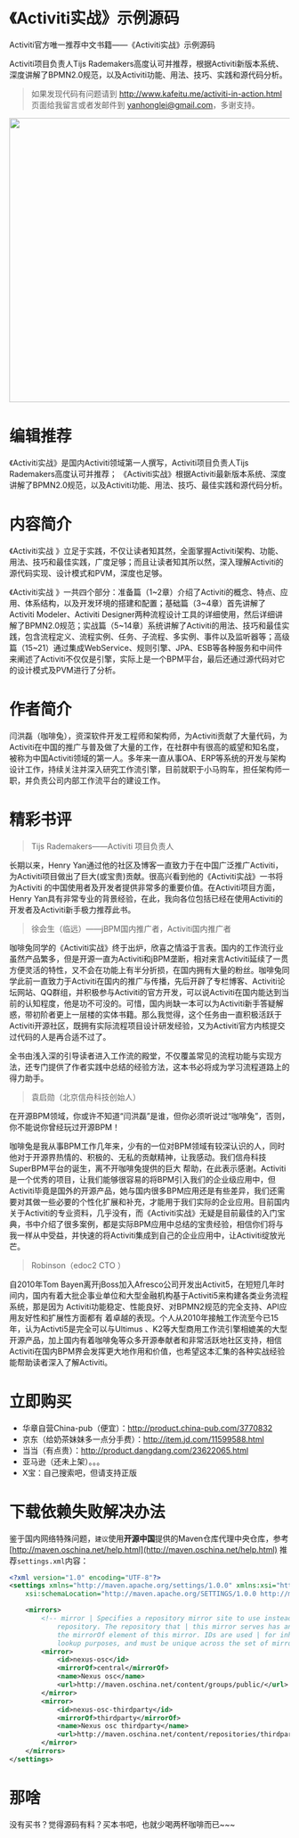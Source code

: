 《Activiti实战》示例源码
========================

Activiti官方唯一推荐中文书籍——《Activiti实战》示例源码

Activiti项目负责人Tijs Rademakers高度认可并推荐，根据Activiti新版本系统、深度讲解了BPMN2.0规范，以及Activiti功能、用法、技巧、实践和源代码分析。

> 如果发现代码有问题请到 http://www.kafeitu.me/activiti-in-action.html 页面给我留言或者发邮件到 yanhonglei@gmail.com，多谢支持。

<img src="http://www.kafeitu.me/images/activiti-in-action.jpg" width="510" />

# 编辑推荐

《Activiti实战》是国内Activiti领域第一人撰写，Activiti项目负责人Tijs Rademakers高度认可并推荐；
《Activiti实战》根据Activiti最新版本系统、深度讲解了BPMN2.0规范，以及Activiti功能、用法、技巧、最佳实践和源代码分析。

# 内容简介

《Activiti实战 》立足于实践，不仅让读者知其然，全面掌握Activiti架构、功能、用法、技巧和最佳实践，广度足够；而且让读者知其所以然，深入理解Activiti的源代码实现、设计模式和PVM，深度也足够。

《Activiti实战 》一共四个部分：准备篇（1~2章）介绍了Activiti的概念、特点、应用、体系结构，以及开发环境的搭建和配置；基础篇（3~4章）首先讲解了Activiti Modeler、Activiti Designer两种流程设计工具的详细使用，然后详细讲解了BPMN2.0规范；实战篇（5~14章）系统讲解了Activiti的用法、技巧和最佳实践，包含流程定义、流程实例、任务、子流程、多实例、事件以及监听器等；高级篇（15~21）通过集成WebService、规则引擎、JPA、ESB等各种服务和中间件来阐述了Activiti不仅仅是引擎，实际上是一个BPM平台，最后还通过源代码对它的设计模式及PVM进行了分析。

# 作者简介

闫洪磊（咖啡兔），资深软件开发工程师和架构师，为Activiti贡献了大量代码，为Activiti在中国的推广与普及做了大量的工作，在社群中有很高的威望和知名度，被称为中国Activiti领域的第一人。多年来一直从事OA、ERP等系统的开发与架构设计工作，持续关注并深入研究工作流引擎，目前就职于小马购车，担任架构师一职，并负责公司内部工作流平台的建设工作。

# 精彩书评

>Tijs Rademakers——Activiti 项目负责人

长期以来，Henry Yan通过他的社区及博客一直致力于在中国广泛推广Activiti，为Activiti项目做出了巨大(或宝贵)贡献。很高兴看到他的《Activiti实战》一书将为Activiti 的中国使用者及开发者提供非常多的重要价值。在Activiti项目方面，Henry Yan具有非常专业的背景经验，在此，我向各位包括已经在使用Activiti的开发者及Activiti新手极力推荐此书。

>徐会生（临远）——jBPM国内推广者，Activiti国内推广者

咖啡兔同学的《Activiti实战》终于出炉，欣喜之情溢于言表。国内的工作流行业虽然产品繁多，但是开源一直为Activiti和jBPM垄断，相对来言Activiti延续了一贯方便灵活的特性，又不会在功能上有半分折损，在国内拥有大量的粉丝。咖啡兔同学此前一直致力于Activiti在国内的推广与传播，先后开辟了专栏博客、Activiti论坛网站、QQ群组，并积极参与Activiti的官方开发，可以说Activiti在国内能达到当前的认知程度，他是功不可没的。可惜，国内尚缺一本可以为Activiti新手答疑解惑，带初阶者更上一层楼的实体书籍。那么我觉得，这个任务由一直积极活跃于Activiti开源社区，既拥有实际流程项目设计研发经验，又为Activiti官方内核提交过代码的人是再合适不过了。

全书由浅入深的引导读者进入工作流的殿堂，不仅覆盖常见的流程功能与实现方法，还专门提供了作者实践中总结的经验方法，这本书必将成为学习流程道路上的得力助手。

>袁启勋（北京信舟科技创始人）

在开源BPM领域，你或许不知道“闫洪磊”是谁，但你必须听说过“咖啡兔”，否则，你不能说你曾经玩过开源BPM！

咖啡兔是我从事BPM工作几年来，少有的一位对BPM领域有较深认识的人，同时他对于开源界热情的、积极的、无私的贡献精神，让我感动。我们信舟科技SuperBPM平台的诞生，离不开咖啡兔提供的巨大	帮助，在此表示感谢。Activiti是一个优秀的项目，让我们能够很容易的将BPM引入我们的企业级应用中，但Activiti毕竟是国外的开源产品，她与国内很多BPM应用还是有些差异，我们还需要对其做一些必要的个性化扩展和补充，才能用于我们实际的企业应用。目前国内关于Activiti的专业资料，几乎没有，而《Activiti实战》无疑是目前最佳的入门宝典，书中介绍了很多案例，都是实际BPM应用中总结的宝贵经验，相信你们将与我一样从中受益，并快速的将Activiti集成到自己的企业应用中，让Activiti绽放光芒。

>Robinson（edoc2 CTO ）

自2010年Tom Bayen离开jBoss加入Afresco公司开发出Activit5，在短短几年时间内，国内有着大批企事业单位和大型金融机构基于Activiti5来构建各类业务流程系统，那是因为 Activiti功能稳定、性能良好、对BPMN2规范的完全支持、API应用友好性和扩展性方面都有 着卓越的表现。个人从2010年接触工作流至今已15年，认为Activti5是完全可以与Ultimus 、K2等大型商用工作流引擎相媲美的大型开源产品，加上国内有着咖啡兔等众多开源奉献者和非常活跃地社区支持，相信Activiti在国内BPM界会发挥更大地作用和价值，也希望这本汇集的各种实战经验能帮助读者深入了解Activiti。

# 立即购买

* 华章自营China-pub（便宜）：http://product.china-pub.com/3770832
* 京东（给奶茶妹妹多一点分手费）：http://item.jd.com/11599588.html
* 当当（有点贵）：http://product.dangdang.com/23622065.html
* 亚马逊（还未上架）。。。
* X宝：自己搜索吧，但请支持正版

# 下载依赖失败解决办法

鉴于国内网络特殊问题，`建议`使用**开源中国**提供的Maven仓库代理中央仓库，参考 [http://maven.oschina.net/help.html](http://maven.oschina.net/help.html)
推荐`settings.xml`内容：

```xml
<?xml version="1.0" encoding="UTF-8"?>
<settings xmlns="http://maven.apache.org/settings/1.0.0" xmlns:xsi="http://www.w3.org/2001/XMLSchema-instance"
    xsi:schemaLocation="http://maven.apache.org/SETTINGS/1.0.0 http://maven.apache.org/xsd/settings-1.0.0.xsd">

	<mirrors>
		<!-- mirror | Specifies a repository mirror site to use instead of a given
			repository. The repository that | this mirror serves has an ID that matches
			the mirrorOf element of this mirror. IDs are used | for inheritance and direct
			lookup purposes, and must be unique across the set of mirrors. | -->
		<mirror>
			<id>nexus-osc</id>
			<mirrorOf>central</mirrorOf>
			<name>Nexus osc</name>
			<url>http://maven.oschina.net/content/groups/public/</url>
		</mirror>
		<mirror>
			<id>nexus-osc-thirdparty</id>
			<mirrorOf>thirdparty</mirrorOf>
			<name>Nexus osc thirdparty</name>
			<url>http://maven.oschina.net/content/repositories/thirdparty/</url>
		</mirror>
	</mirrors>
</settings>
```

# 那啥

没有买书？觉得源码有料？买本书吧，也就少喝两杯咖啡而已~~~
